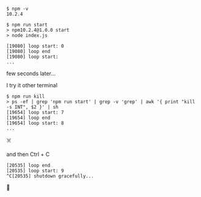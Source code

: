 ```
$ npm -v
10.2.4
```

```
$ npm run start
> npm10.2.4@1.0.0 start
> node index.js

[19080] loop start: 0
[19080] loop end
[19080] loop start: 
...
```
few seconds later...

I try it other terminal
```
$ npm run kill
> ps -ef | grep 'npm run start' | grep -v 'grep' | awk '{ print "kill -s INT", $2 }' | sh
[19654] loop start: 7
[19654] loop end
[19654] loop start: 8
...
```
☠️

and then Ctrl + C

```
[20535] loop end
[20535] loop start: 9
^C[20535] shutdown gracefully...
```
🧐